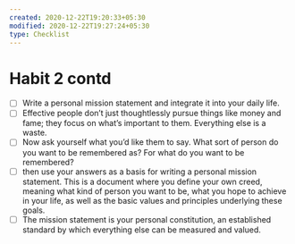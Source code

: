 ```yaml
---
created: 2020-12-22T19:20:33+05:30
modified: 2020-12-22T19:27:24+05:30
type: Checklist
---
```


# Habit 2 contd

- [ ] Write a personal mission statement and integrate it into your daily life.
- [ ] Effective people don’t just thoughtlessly pursue things like money and fame; they focus on what’s important to them. Everything else is a waste.
- [ ] Now ask yourself what you’d like them to say. What sort of person do you want to be remembered as? For what do you want to be remembered?
- [ ] then use your answers as a basis for writing a personal mission statement. This is a document where you define your own creed, meaning what kind of person you want to be, what you hope to achieve in your life, as well as the basic values and principles underlying these goals.
- [ ] The mission statement is your personal constitution, an established standard by which everything else can be measured and valued. 